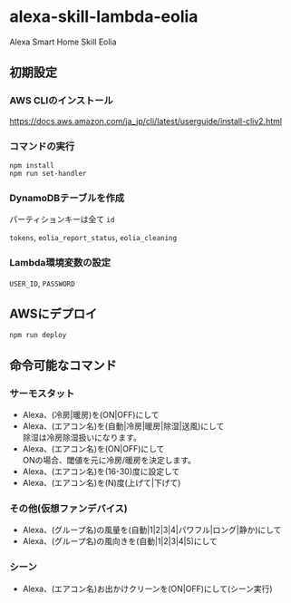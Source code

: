 # alexa-skill-lambda-eolia

Alexa Smart Home Skill Eolia

## 初期設定
### AWS CLIのインストール

https://docs.aws.amazon.com/ja_jp/cli/latest/userguide/install-cliv2.html

### コマンドの実行
```
npm install
npm run set-handler
```

### DynamoDBテーブルを作成
パーティションキーは全て `id`

`tokens`, `eolia_report_status`, `eolia_cleaning`

### Lambda環境変数の設定
`USER_ID`, `PASSWORD`

## AWSにデプロイ
```
npm run deploy
```

## 命令可能なコマンド
### サーモスタット
* Alexa、(冷房|暖房)を(ON|OFF)にして
* Alexa、(エアコン名)を(自動|冷房|暖房|除湿|送風)にして  
  除湿は冷房除湿扱いになります。
* Alexa、(エアコン名)を(ON|OFF)にして  
  ONの場合、閾値を元に冷房/暖房を決定します。
* Alexa、(エアコン名)を(16-30)度に設定して
* Alexa、(エアコン名)を(N)度(上げて|下げて)
### その他(仮想ファンデバイス)
* Alexa、(グループ名)の風量を(自動|1|2|3|4|パワフル|ロング|静か)にして
* Alexa、(グループ名)の風向きを(自動|1|2|3|4|5)にして
### シーン
* Alexa、(エアコン名)お出かけクリーンを(ON|OFF)にして(シーン実行)
